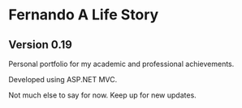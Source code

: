 # Fernando A Life Story
## Version 0.19

Personal portfolio for my academic and professional achievements. 

Developed using ASP.NET MVC.

Not much else to say for now.
Keep up for new updates.